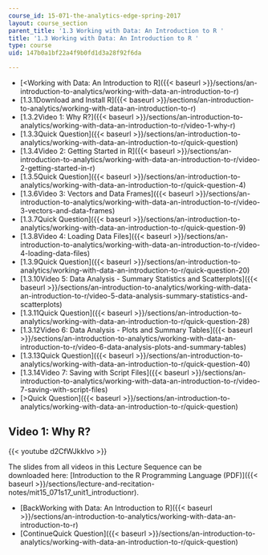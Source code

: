```yaml
---
course_id: 15-071-the-analytics-edge-spring-2017
layout: course_section
parent_title: '1.3 Working with Data: An Introduction to R '
title: '1.3 Working with Data: An Introduction to R '
type: course
uid: 147b0a1bf22a4f9b0fd1d3a28f92f6da

---
```


*   [<Working with Data: An Introduction to R]({{< baseurl >}}/sections/an-introduction-to-analytics/working-with-data-an-introduction-to-r)
*   [1.3.1Download and Install R]({{< baseurl >}}/sections/an-introduction-to-analytics/working-with-data-an-introduction-to-r)
*   [1.3.2Video 1: Why R?]({{< baseurl >}}/sections/an-introduction-to-analytics/working-with-data-an-introduction-to-r/video-1-why-r)
*   [1.3.3Quick Question]({{< baseurl >}}/sections/an-introduction-to-analytics/working-with-data-an-introduction-to-r/quick-question)
*   [1.3.4Video 2: Getting Started in R]({{< baseurl >}}/sections/an-introduction-to-analytics/working-with-data-an-introduction-to-r/video-2-getting-started-in-r)
*   [1.3.5Quick Question]({{< baseurl >}}/sections/an-introduction-to-analytics/working-with-data-an-introduction-to-r/quick-question-4)
*   [1.3.6Video 3: Vectors and Data Frames]({{< baseurl >}}/sections/an-introduction-to-analytics/working-with-data-an-introduction-to-r/video-3-vectors-and-data-frames)
*   [1.3.7Quick Question]({{< baseurl >}}/sections/an-introduction-to-analytics/working-with-data-an-introduction-to-r/quick-question-9)
*   [1.3.8Video 4: Loading Data Files]({{< baseurl >}}/sections/an-introduction-to-analytics/working-with-data-an-introduction-to-r/video-4-loading-data-files)
*   [1.3.9Quick Question]({{< baseurl >}}/sections/an-introduction-to-analytics/working-with-data-an-introduction-to-r/quick-question-20)
*   [1.3.10Video 5: Data Analysis - Summary Statistics and Scatterplots]({{< baseurl >}}/sections/an-introduction-to-analytics/working-with-data-an-introduction-to-r/video-5-data-analysis-summary-statistics-and-scatterplots)
*   [1.3.11Quick Question]({{< baseurl >}}/sections/an-introduction-to-analytics/working-with-data-an-introduction-to-r/quick-question-28)
*   [1.3.12Video 6: Data Analysis - Plots and Summary Tables]({{< baseurl >}}/sections/an-introduction-to-analytics/working-with-data-an-introduction-to-r/video-6-data-analysis-plots-and-summary-tables)
*   [1.3.13Quick Question]({{< baseurl >}}/sections/an-introduction-to-analytics/working-with-data-an-introduction-to-r/quick-question-40)
*   [1.3.14Video 7: Saving with Script Files]({{< baseurl >}}/sections/an-introduction-to-analytics/working-with-data-an-introduction-to-r/video-7-saving-with-script-files)
*   [\>Quick Question]({{< baseurl >}}/sections/an-introduction-to-analytics/working-with-data-an-introduction-to-r/quick-question)

Video 1: Why R?
---------------

{{< youtube d2CfWJkklvo >}}

The slides from all videos in this Lecture Sequence can be downloaded here: [Introduction to the R Programming Language (PDF)]({{< baseurl >}}/sections/lecture-and-recitation-notes/mit15_071s17_unit1_introductionr).

*   [BackWorking with Data: An Introduction to R]({{< baseurl >}}/sections/an-introduction-to-analytics/working-with-data-an-introduction-to-r)
*   [ContinueQuick Question]({{< baseurl >}}/sections/an-introduction-to-analytics/working-with-data-an-introduction-to-r/quick-question)